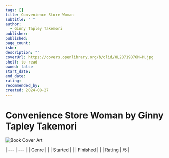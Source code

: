 ```yaml
---
tags: []
title: Convenience Store Woman
subtitle: " "
author:
  - Ginny Tapley Takemori
publisher: 
published: 
page_count: 
isbn: 
description: ""
coverUrl: https://covers.openlibrary.org/b/olid/OL28719876M-M.jpg
shelf: to-read
owned: false
start_date: 
end_date: 
rating: 
recommended_by: 
created: 2024-08-27
---
```


# Convenience Store Woman by Ginny Tapley Takemori

![Book Cover Art](https://covers.openlibrary.org/b/olid/OL28719876M-M.jpg)


| --- | --- |
| Genre |  |
| Started |  |
| Finished |  |
| Rating | /5 |

